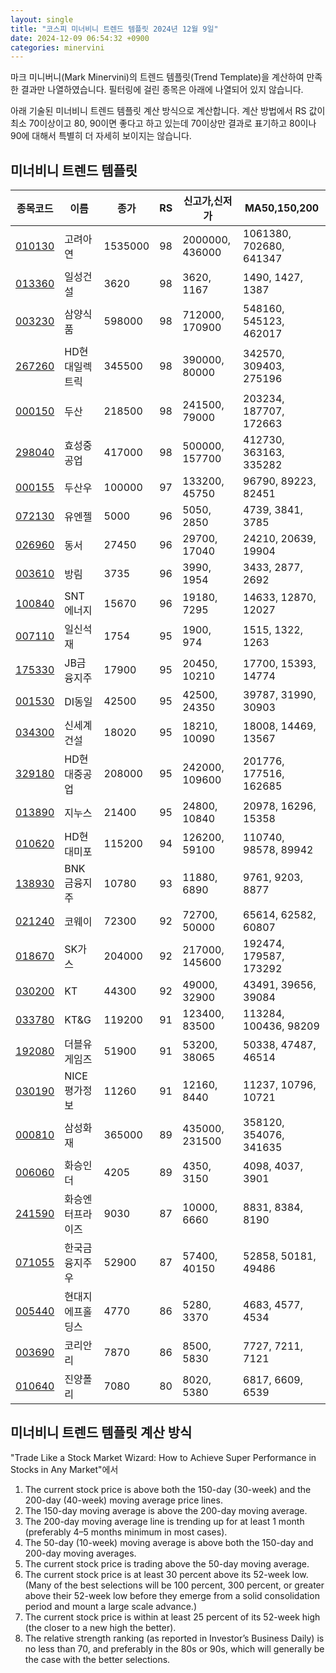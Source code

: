 ```yaml
---
layout: single
title: "코스피 미너비니 트렌드 템플릿 2024년 12월 9일"
date: 2024-12-09 06:54:32 +0900
categories: minervini
---
```

마크 미니버니(Mark Minervini)의 트렌드 템플릿(Trend Template)을 계산하여 만족한 결과만 나열하였습니다. 필터링에 걸린 종목은 아래에 나열되어 있지 않습니다.

아래 기술된 미너비니 트렌드 템플릿 계산 방식으로 계산합니다. 계산 방법에서 RS 값이 최소 70이상이고 80, 90이면 좋다고 하고 있는데 70이상만 결과로 표기하고 80이나 90에 대해서 특별히 더 자세히 보이지는 않습니다.

## 미너비니 트렌드 템플릿

|종목코드|이름|종가|RS|신고가,신저가|MA50,150,200|
|------|---|---|--|---------|------------|
|[010130](https://finance.daum.net/quotes/A010130)|고려아연|1535000|98|2000000, 436000|1061380, 702680, 641347|
|[013360](https://finance.daum.net/quotes/A013360)|일성건설|3620|98|3620, 1167|1490, 1427, 1387|
|[003230](https://finance.daum.net/quotes/A003230)|삼양식품|598000|98|712000, 170900|548160, 545123, 462017|
|[267260](https://finance.daum.net/quotes/A267260)|HD현대일렉트릭|345500|98|390000, 80000|342570, 309403, 275196|
|[000150](https://finance.daum.net/quotes/A000150)|두산|218500|98|241500, 79000|203234, 187707, 172663|
|[298040](https://finance.daum.net/quotes/A298040)|효성중공업|417000|98|500000, 157700|412730, 363163, 335282|
|[000155](https://finance.daum.net/quotes/A000155)|두산우|100000|97|133200, 45750|96790, 89223, 82451|
|[072130](https://finance.daum.net/quotes/A072130)|유엔젤|5000|96|5050, 2850|4739, 3841, 3785|
|[026960](https://finance.daum.net/quotes/A026960)|동서|27450|96|29700, 17040|24210, 20639, 19904|
|[003610](https://finance.daum.net/quotes/A003610)|방림|3735|96|3990, 1954|3433, 2877, 2692|
|[100840](https://finance.daum.net/quotes/A100840)|SNT에너지|15670|96|19180, 7295|14633, 12870, 12027|
|[007110](https://finance.daum.net/quotes/A007110)|일신석재|1754|95|1900, 974|1515, 1322, 1263|
|[175330](https://finance.daum.net/quotes/A175330)|JB금융지주|17900|95|20450, 10210|17700, 15393, 14774|
|[001530](https://finance.daum.net/quotes/A001530)|DI동일|42500|95|42500, 24350|39787, 31990, 30903|
|[034300](https://finance.daum.net/quotes/A034300)|신세계건설|18020|95|18210, 10090|18008, 14469, 13567|
|[329180](https://finance.daum.net/quotes/A329180)|HD현대중공업|208000|95|242000, 109600|201776, 177516, 162685|
|[013890](https://finance.daum.net/quotes/A013890)|지누스|21400|95|24800, 10840|20978, 16296, 15358|
|[010620](https://finance.daum.net/quotes/A010620)|HD현대미포|115200|94|126200, 59100|110740, 98578, 89942|
|[138930](https://finance.daum.net/quotes/A138930)|BNK금융지주|10780|93|11880, 6890|9761, 9203, 8877|
|[021240](https://finance.daum.net/quotes/A021240)|코웨이|72300|92|72700, 50000|65614, 62582, 60807|
|[018670](https://finance.daum.net/quotes/A018670)|SK가스|204000|92|217000, 145600|192474, 179587, 173292|
|[030200](https://finance.daum.net/quotes/A030200)|KT|44300|92|49000, 32900|43491, 39656, 39084|
|[033780](https://finance.daum.net/quotes/A033780)|KT&G|119200|91|123400, 83500|113284, 100436, 98209|
|[192080](https://finance.daum.net/quotes/A192080)|더블유게임즈|51900|91|53200, 38065|50338, 47487, 46514|
|[030190](https://finance.daum.net/quotes/A030190)|NICE평가정보|11260|91|12160, 8440|11237, 10796, 10721|
|[000810](https://finance.daum.net/quotes/A000810)|삼성화재|365000|89|435000, 231500|358120, 354076, 341635|
|[006060](https://finance.daum.net/quotes/A006060)|화승인더|4205|89|4350, 3150|4098, 4037, 3901|
|[241590](https://finance.daum.net/quotes/A241590)|화승엔터프라이즈|9030|87|10000, 6660|8831, 8384, 8190|
|[071055](https://finance.daum.net/quotes/A071055)|한국금융지주우|52900|87|57400, 40150|52858, 50181, 49486|
|[005440](https://finance.daum.net/quotes/A005440)|현대지에프홀딩스|4770|86|5280, 3370|4683, 4577, 4534|
|[003690](https://finance.daum.net/quotes/A003690)|코리안리|7870|86|8500, 5830|7727, 7211, 7121|
|[010640](https://finance.daum.net/quotes/A010640)|진양폴리|7080|80|8020, 5380|6817, 6609, 6539|

## 미너비니 트렌드 템플릿 계산 방식

"Trade Like a Stock Market Wizard: How to Achieve Super Performance in Stocks in Any Market"에서

 1. The current stock price is above both the 150-day (30-week) and the 200-day (40-week) moving average price lines.
 1. The 150-day moving average is above the 200-day moving average.
 1. The 200-day moving average line is trending up for at least 1 month (preferably 4–5 months minimum in most cases).
 1. The 50-day (10-week) moving average is above both the 150-day and 200-day moving averages.
 1. The current stock price is trading above the 50-day moving average.
 1. The current stock price is at least 30 percent above its 52-week low. (Many of the best selections will be 100 percent, 300 percent, or greater above their 52-week low before they emerge from a solid consolidation period and mount a large scale advance.)
 1. The current stock price is within at least 25 percent of its 52-week high (the closer to a new high the better).
 1. The relative strength ranking (as reported in Investor’s Business Daily) is no less than 70, and preferably in the 80s or 90s, which will generally be the case with the better selections.
